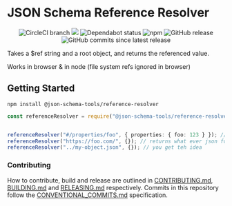 # JSON Schema Reference Resolver

<center>
  <span>
    <img alt="CircleCI branch" src="https://img.shields.io/circleci/project/github/json-schema-tools/reference-resolver/master.svg">
    <img src="https://codecov.io/gh/json-schema-tools/reference-resolver/branch/master/graph/badge.svg" />
    <img alt="Dependabot status" src="https://api.dependabot.com/badges/status?host=github&repo=json-schema-tools/reference-resolver" />
    <img alt="npm" src="https://img.shields.io/npm/dt/@json-schema-tools/reference-resolver.svg" />
    <img alt="GitHub release" src="https://img.shields.io/github/release/json-schema-tools/reference-resolver.svg" />
    <img alt="GitHub commits since latest release" src="https://img.shields.io/github/commits-since/json-schema-tools/reference-resolver/latest.svg" />
  </span>
</center>

Takes a $ref string and a root object, and returns the referenced value.

Works in browser & in node (file system refs ignored in browser)

## Getting Started

`npm install @json-schema-tools/reference-resolver`

```typescript
const referenceResolver = require("@json-schema-tools/reference-resolver").default;


referenceResolver("#/properties/foo", { properties: { foo: 123 } }); // returns '123'
referenceResolver("https://foo.com/", {}); // returns what ever json foo.com returns
referenceResolver("../my-object.json", {}); // you get teh idea

```

### Contributing

How to contribute, build and release are outlined in [CONTRIBUTING.md](CONTRIBUTING.md), [BUILDING.md](BUILDING.md) and [RELEASING.md](RELEASING.md) respectively. Commits in this repository follow the [CONVENTIONAL_COMMITS.md](CONVENTIONAL_COMMITS.md) specification.
